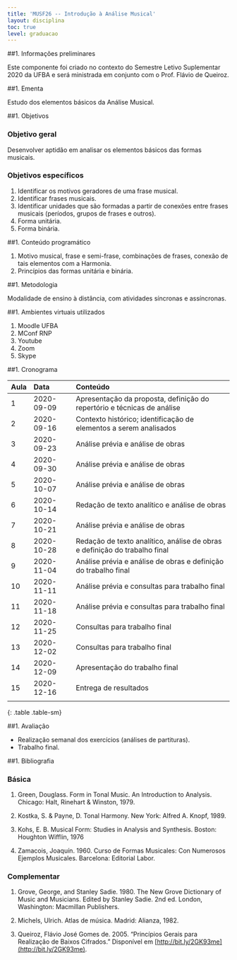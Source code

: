 ```yaml
---
title: 'MUSF26 -- Introdução à Análise Musical'
layout: disciplina
toc: true
level: graduacao
---
```


##1. Informações preliminares

Este componente foi criado no contexto do Semestre Letivo Suplementar
2020 da UFBA e será ministrada em conjunto com o Prof. Flávio de Queiroz.

##1. Ementa

Estudo dos elementos básicos da Análise Musical.

##1. Objetivos

### Objetivo geral

Desenvolver aptidão em analisar os elementos básicos das formas musicais.

### Objetivos específicos

1. Identificar os motivos geradores de uma frase musical.
1. Identificar frases musicais.
1. Identificar unidades que são formadas a partir de conexões entre
   frases musicais (períodos, grupos de frases e outros).
1. Forma unitária.
1. Forma binária.

##1. Conteúdo programático

1. Motivo musical, frase e semi-frase, combinações de frases, conexão
   de tais elementos com a Harmonia.
1. Princípios das formas unitária e binária.

##1. Metodologia

Modalidade de ensino à distância, com atividades síncronas e
assíncronas.

##1. Ambientes virtuais utilizados

1. Moodle UFBA
1. MConf RNP
1. Youtube
1. Zoom
1. Skype

##1. Cronograma

| Aula | Data       | Conteúdo                                                                   |
|:-----|:-----------|:---------------------------------------------------------------------------|
| 1    | 2020-09-09 | Apresentação da proposta, definição do repertório e técnicas de análise    |
| 2    | 2020-09-16 | Contexto histórico; identificação de elementos a serem analisados          |
| 3    | 2020-09-23 | Análise prévia e análise de obras                                          |
| 4    | 2020-09-30 | Análise prévia e análise de obras                                          |
| 5    | 2020-10-07 | Análise prévia e análise de obras                                          |
| 6    | 2020-10-14 | Redação de texto analítico e análise de obras                              |
| 7    | 2020-10-21 | Análise prévia e análise de obras                                          |
| 8    | 2020-10-28 | Redação de texto analítico, análise de obras e definição do trabalho final |
| 9    | 2020-11-04 | Análise prévia e análise de obras e definição do trabalho final            |
| 10   | 2020-11-11 | Análise prévia e consultas para trabalho final                             |
| 11   | 2020-11-18 | Análise prévia e consultas para trabalho final                             |
| 12   | 2020-11-25 | Consultas para trabalho final                                              |
| 13   | 2020-12-02 | Consultas para trabalho final                                              |
| 14   | 2020-12-09 | Apresentação do trabalho final                                             |
| 15   | 2020-12-16 | Entrega de resultados                                                      |
|      |            |                                                                            |
{: .table .table-sm}

##1. Avaliação

- Realização semanal dos exercícios (análises de partituras).
- Trabalho final.


<!-- ##1. Trabalhos -->

<!-- ##1. Recursos disponíveis -->

<!-- ##1. Links -->

##1. Bibliografia

### Básica

1. Green, Douglass. Form in Tonal Music. An Introduction to
   Analysis. Chicago: Halt, Rinehart & Winston, 1979.

1. Kostka, S. & Payne, D. Tonal Harmony. New York: Alfred A. Knopf,
   1989.

1. Kohs, E. B. Musical Form: Studies in Analysis and
   Synthesis. Boston: Houghton Wifflin, 1976

1. Zamacois, Joaquín. 1960. Curso de Formas Musicales: Con Numerosos
   Ejemplos Musicales. Barcelona: Editorial Labor.


### Complementar

1. Grove, George, and Stanley Sadie. 1980. The New Grove Dictionary of
   Music and Musicians. Edited by Stanley Sadie. 2nd ed. London,
   Washington: Macmillan Publishers.

1. Michels, Ulrich. Atlas de música. Madrid: Alianza, 1982.

1. Queiroz, Flávio José Gomes de. 2005. “Princípios Gerais para
   Realização de Baixos Cifrados.” Disponível em
   [http://bit.ly/2GK93me](http://bit.ly/2GK93me).
